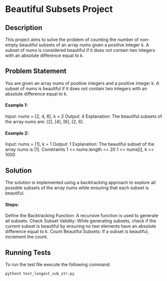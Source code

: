 # Beautiful Subsets Project

## Description

This project aims to solve the problem of counting the number of non-empty beautiful subsets of an array nums given a positive integer k. A subset of nums is considered beautiful if it does not contain two integers with an absolute difference equal to k.

## Problem Statement

You are given an array nums of positive integers and a positive integer k. A subset of nums is beautiful if it does not contain two integers with an absolute difference equal to k.

#### Example 1:

Input: nums = [2, 4, 6], k = 2
Output: 4
Explanation: The beautiful subsets of the array nums are: [2], [4], [6], [2, 6].

#### Example 2:

Input: nums = [1], k = 1
Output: 1
Explanation: The beautiful subset of the array nums is [1].
Constraints
1 <= nums.length <= 20
1 <= nums[i], k <= 1000

## Solution

The solution is implemented using a backtracking approach to explore all possible subsets of the array nums while ensuring that each subset is beautiful.

#### Steps:

Define the Backtracking Function: A recursive function is used to generate all subsets.
Check Subset Validity: While generating subsets, check if the current subset is beautiful by ensuring no two elements have an absolute difference equal to k.
Count Beautiful Subsets: If a subset is beautiful, increment the count.

## Running Tests

To run the test file execute the following command:

```bash
python3 test_longest_sub_str.py
```
